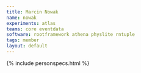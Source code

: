 ```yaml
---
title: Marcin Nowak
name: nowak
experiments: atlas
teams: core eventdata
software: rootframework athena physlite rntuple
tags: member
layout: default
---
```


{% include personspecs.html %}
